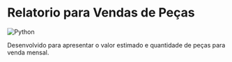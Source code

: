 # Relatorio para Vendas de Peças

![Python](https://img.shields.io/badge/Python-3776AB?style=for-the-badge&logo=python&logoColor=white)

Desenvolvido para apresentar o valor estimado e quantidade de peças para venda mensal.